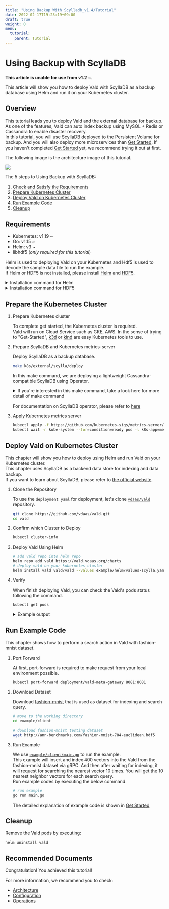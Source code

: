 ```yaml
---
title: "Using Backup With Scylladb_v1.4/Tutorial"
date: 2022-02-17T19:23:19+09:00
draft: true
weight: 0
menu:
  tutorial:
    parent: Tutorial
---
```


# Using Backup with ScyllaDB

**This article is unable for use from v1.2 ~**.

This article will show you how to deploy Vald with ScyllaDB as a backup database using Helm and run it on your Kubernetes cluster.

## Overview

This tutorial leads you to deploy Vald and the external database for backup.
As one of the features, Vald can auto index backup using MySQL + Redis or Cassandra to enable disaster recovery.<br>
In this tutorial, you will use ScyllaDB deployed to the Persistent Volume for backup.
And you will also deploy more microservices than [Get Started](/docs/v1.4/tutorial/get-started).
If you haven't completed [Get Started](/docs/v1.4/tutorial/get-started) yet, we recommend trying it out at first.

The following image is the architecture image of this tutorial.

<img src="/images/v1.4/tutorial/vald-with-syclladb.png" />

The 5 steps to Using Backup with ScyllaDB:
1. [Check and Satisfy the Requirements](#requirements)
1. [Prepare Kubernetes Cluster](#prepare-the-kubernetes-cluster)
1. [Deploy Vald on Kubernetes Cluster](#deploy-vald-on-kubernetes-cluster)
1. [Run Example Code](#run-example-code)
1. [Cleanup](#cleanup)

## Requirements

- Kubernetes: v1.19 ~
- Go: v1.15 ~
- Helm: v3 ~
- libhdf5 (_only required for this tutorial_)

Helm is used to deploying Vald on your Kubernetes and Hdf5 is used to decode the sample data file to run the example.<br>
If Helm or HDF5 is not installed, please install [Helm](https://helm.sh/docs/intro/install) and [HDF5](https://www.hdfgroup.org/).

<details><summary>Installation command for Helm</summary><br>

```bash
curl https://raw.githubusercontent.com/helm/helm/master/scripts/get-helm-3 | bash
```

</details>

<details><summary>Installation command for HDF5</summary><br>

```bash
# yum
yum install -y hdf5-devel

# apt
apt-get install libhdf5-serial-dev

# homebrew
brew install hdf5
```

</details>

## Prepare the Kubernetes Cluster

1. Prepare Kubernetes cluster

    To complete get started, the Kubernetes cluster is required.<br>
    Vald will run on Cloud Service such as GKE, AWS.
    In the sense of trying to "Get-Started", [k3d](https://k3d.io/) or [kind](https://kind.sigs.k8s.io/) are easy Kubernetes tools to use.

1. Prepare ScyllaDB and Kubernetes metrics-server

    Deploy ScyllaDB as a backup database.

    ```bash
    make k8s/external/scylla/deploy
    ```

    In this make command, we are deploying a lightweight Cassandra-compatible ScyllaDB using Operator.
    <details><summary>If you're interested in this make command, take a look here for more detail of make command</summary><br>

    1. Deploy cert-manager for ScyllaDB

    ```bash
    kubectl apply -f https://github.com/jetstack/cert-manager/releases/latest/download/cert-manager.yaml
    kubectl wait -n cert-manager --for=condition=ready pod -l app=cert-manager --timeout=60s
    kubectl wait -n cert-manager --for=condition=ready pod -l app=cainjector --timeout=60s
    kubectl wait -n cert-manager --for=condition=ready pod -l app=webhook --timeout=60s
    ```

    1. Deploy ScyllaDB Operator

    ```bash
    kubectl apply -f https://raw.githubusercontent.com/scylladb/scylla-operator/master/examples/common/operator.yaml
    kubectl wait -n scylla-operator-system --for=condition=ready pod -l statefulset.kubernetes.io/pod-name=scylla-operator-controller-manager-0 --timeout=600s
    ```

    1. Deploy ScyllaDB

    ```bash
    kubectl apply -f k8s/external/scylla/scyllacluster.yaml
    kubectl wait -n scylla --for=condition=ready pod -l statefulset.kubernetes.io/pod-name=vald-scylla-cluster-dc0-rack0-0 --timeout=600s
    kubectl -n scylla get pods
    ```

    1. Configure ScyllaDB

    ```bash

    kubectl apply -f example/manifest/scylla
    kubectl wait --for=condition=complete job/scylla-init --timeout=60s
    ```

    </details>

    For documentation on ScyllaDB operator, please refer to [here](http://operator.docs.scylladb.com/master/generic)

1. Apply Kubernetes metrics server

    ```bash
    kubectl apply -f https://github.com/kubernetes-sigs/metrics-server/releases/latest/download/components.yaml
    kubectl wait -n kube-system --for=condition=ready pod -l k8s-app=metrics-server --timeout=600s
    ```

## Deploy Vald on Kubernetes Cluster

This chapter will show you how to deploy using Helm and run Vald on your Kubernetes cluster.<br>
This chapter uses ScyllaDB as a backend data store for indexing and data backup.<br>
If you want to learn about ScyllaDB, please refer to [the official website](https://www.scylladb.com/).

1. Clone the Repository

    To use the `deployment yaml` for deployment, let's clone [`vdaas/vald`](https://github.com/vdaas/vald.git) repository.

    ```bash
    git clone https://github.com/vdaas/vald.git
    cd vald
    ```

1. Confirm which Cluster to Deploy

   ```bash
   kubectl cluster-info
   ```

1. Deploy Vald Using Helm

    ```bash
    # add vald repo into helm repo
    helm repo add vald https://vald.vdaas.org/charts
    # deploy vald on your kubernetes cluster
    helm install vald vald/vald --values example/helm/values-scylla.yaml
    ```

1. Verify

    When finish deploying Vald, you can check the Vald's pods status following the command.

    ```bash
    kubectl get pods
    ```

    <details><summary>Example output</summary><br>
    If the deployment is successful, all Vald components should be running.

    ```bash
    NAME                                       READY   STATUS      RESTARTS   AGE
    scylla-init-vhdp5                          0/1     Completed   0          7m12s
    vald-agent-ngt-0                           1/1     Running     0          7m12s
    vald-agent-ngt-1                           1/1     Running     0          7m12s
    vald-agent-ngt-2                           1/1     Running     0          7m12s
    vald-agent-ngt-3                           1/1     Running     0          7m12s
    vald-agent-ngt-4                           1/1     Running     0          7m12s
    vald-agent-ngt-5                           1/1     Running     0          7m12s
    vald-backup-gateway-68c8b4ffd4-df8zp       1/1     Running     0          6m56s
    vald-backup-gateway-68c8b4ffd4-dmwrd       1/1     Running     0          6m56s
    vald-backup-gateway-68c8b4ffd4-nm8f7       1/1     Running     0          7m12s
    vald-discoverer-7f9f697dbb-q44qh           1/1     Running     0          7m11s
    vald-lb-gateway-6b7b9f6948-4z5md           1/1     Running     0          7m12s
    vald-lb-gateway-6b7b9f6948-68g94           1/1     Running     0          6m56s
    vald-lb-gateway-6b7b9f6948-cvspq           1/1     Running     0          6m56s
    vald-manager-backup-5fb5f8dc7-h22sv        1/1     Running     0          7m12s
    vald-manager-backup-5fb5f8dc7-ncrw4        1/1     Running     0          6m56s
    vald-manager-backup-5fb5f8dc7-nzbkh        1/1     Running     0          6m56s
    vald-manager-compressor-78bf64459f-27ckg   1/1     Running     0          6m56s
    vald-manager-compressor-78bf64459f-9kl9b   1/1     Running     0          7m12s
    vald-manager-compressor-78bf64459f-dkx24   1/1     Running     0          6m56s
    vald-manager-index-74c7b5ddd6-jrnlw        1/1     Running     0          7m12s
    vald-meta-747f757bbb-9v5xz                 1/1     Running     0          7m12s
    vald-meta-747f757bbb-mpwqp                 1/1     Running     0          6m56s
    vald-meta-gateway-8c5f55dd-8fsch           1/1     Running     0          6m56s
    vald-meta-gateway-8c5f55dd-sdd5q           1/1     Running     0          7m12s
    vald-meta-gateway-8c5f55dd-vfkn6           1/1     Running     0          6m56s
    ```

    </details>

## Run Example Code

This chapter shows how to perform a search action in Vald with fashion-mnist dataset.

1. Port Forward

    At first, port-forward is required to make request from your local environment possible.

    ```bash
    kubectl port-forward deployment/vald-meta-gateway 8081:8081
    ```

1. Download Dataset

    Download [fashion-mnist](https://github.com/zalandoresearch/fashion-mnist) that is used as dataset for indexing and search query.

    ```bash
    # move to the working directory
    cd example/client

    # download fashion-mnist testing dataset
    wget http://ann-benchmarks.com/fashion-mnist-784-euclidean.hdf5
    ```

1. Run Example

    We use [`example/client/main.go`](https://github.com/vdaas/vald/blob/master/example/client/main.go) to run the example.<br>
    This example will insert and index 400 vectors into the Vald from the fashion-mnist dataset via gRPC.
    And then after waiting for indexing, it will request for searching the nearest vector 10 times.
    You will get the 10 nearest neighbor vectors for each search query.<br>
    Run example codes by executing the below command.

    ```bash
    # run example
    go run main.go
    ```

    The detailed explanation of example code is shown in [Get Started](/docs/v1.4/tutorial/get-started#running-example-code)

## Cleanup

Remove the Vald pods by executing:

```bash
helm uninstall vald
```

## Recommended Documents

Congratulation! You achieved this tutorial!

For more information, we recommend you to check:
- [Architecture](/docs/v1.4/overview/architecture)
- [Configuration](/docs/v1.4/user-guides/configuration)
- [Operations](/docs/v1.4/user-guides/operations)
